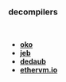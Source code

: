 ### decompilers

<br>

* **[oko](https://oko.palkeo.com/)**
* **[jeb](https://www.pnfsoftware.com/jeb/evm)**
* **[dedaub](https://library.dedaub.com/)**
* **[ethervm.io](https://ethervm.io/decompile)**

